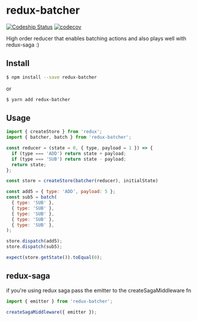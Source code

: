 # redux-batcher
[ ![Codeship Status](https://app.codeship.com/projects/be9c8920-1e9a-0135-7c81-36c4f0599ddd/status?branch=master)](https://app.codeship.com/projects/220766)
[![codecov](https://codecov.io/gh/tugorez/redux-batcher/branch/master/graph/badge.svg)](https://codecov.io/gh/tugorez/redux-batcher)

High order reducer that enables batching actions and also plays well with redux-saga :)
## Install
```sh
$ npm install --save redux-batcher
```
or 

```sh
$ yarn add redux-batcher
```
## Usage

```js
import { createStore } from 'redux';
import { batcher, batch } from 'redux-batcher';

const reducer = (state = 0, { type, payload = 1 }) => { 
  if (type === 'ADD') return state + payload;           
  if (type === 'SUB') return state - payload;           
  return state;                                         
};                                                      

const store = createStore(batcher(reducer), initialState)

const add5 = { type: 'ADD', payload: 5 };
const sub5 = batch(
  { type: 'SUB' }, 
  { type: 'SUB' },
  { type: 'SUB' }, 
  { type: 'SUB' }, 
  { type: 'SUB' }, 
);

store.dispatch(add5);
store.dispatch(sub5);

expect(store.getState()).toEqual(0);
```

## redux-saga

if you're using redux saga pass the emitter to the createSagaMiddleware fn

``` javascript
import { emitter } from 'redux-batcher';

createSagaMiddleware({ emitter });
```
